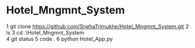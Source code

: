 # Hotel_Mngmnt_System

   1 git clone https://github.com/SnehaTrimukhe/Hotel_Mngmnt_System.git
   2 ls
   3 cd .\Hotel_Mngmnt_System\
   4 git status
   5 code .
   6 python Hotel_App.py